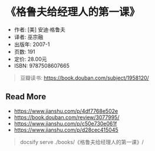 # 《格鲁夫给经理人的第一课》

- 作者:  [美] 安迪·格鲁夫 
- 译者: 巫宗融 
- 出版年: 2007-1
- 页数: 191
- 定价: 28.00元
- ISBN: 9787508607665

> 豆瓣读书: https://book.douban.com/subject/1958120/



## Read More

- https://www.jianshu.com/p/4df7768e502e
- https://book.douban.com/review/3077995/
- https://www.jianshu.com/p/c50e730e061f
- https://www.jianshu.com/p/d28cec415045

> docsify serve ./books/《格鲁夫给经理人的第一课》/